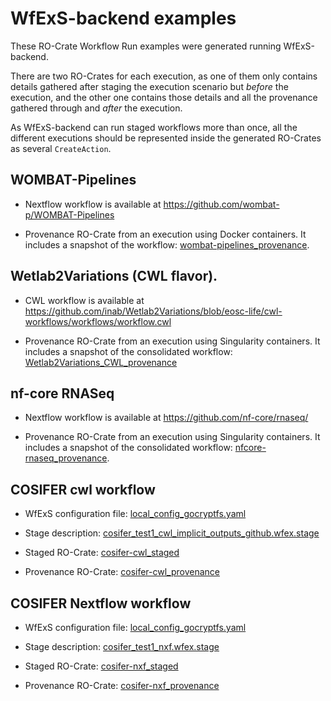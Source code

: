 # WfExS-backend examples

These RO-Crate Workflow Run examples were generated running WfExS-backend.

There are two RO-Crates for each execution, as one of them only contains
details gathered after staging the execution scenario but *before* the
execution, and the other one contains those details and all the provenance
gathered through and *after* the execution.

As WfExS-backend can run staged workflows more than once, all the different
executions should be represented inside the generated RO-Crates as several
`CreateAction`.

## WOMBAT-Pipelines

* Nextflow workflow is available at https://github.com/wombat-p/WOMBAT-Pipelines

* Provenance RO-Crate from an execution using Docker containers. It includes a snapshot of the workflow: [wombat-pipelines_provenance](Wetlab2Variations_CWL_provenance).

## Wetlab2Variations (CWL flavor).

* CWL workflow is available at https://github.com/inab/Wetlab2Variations/blob/eosc-life/cwl-workflows/workflows/workflow.cwl

* Provenance RO-Crate from an execution using Singularity containers. It includes a snapshot of the consolidated workflow: [Wetlab2Variations_CWL_provenance](Wetlab2Variations_CWL_provenance)

## nf-core RNASeq

* Nextflow workflow is available at https://github.com/nf-core/rnaseq/

* Provenance RO-Crate from an execution using Singularity containers. It includes a snapshot of the consolidated workflow: [nfcore-rnaseq_provenance](nfcore-rnaseq_provenance).

## COSIFER cwl workflow

* WfExS configuration file: [local_config_gocryptfs.yaml](https://github.com/inab/WfExS-backend/blob/b058b538f3334a4b8c657a541dc9b9fb40434f55/workflow_examples/local_config_gocryptfs.yaml)

* Stage description: [cosifer_test1_cwl_implicit_outputs_github.wfex.stage](https://github.com/inab/WfExS-backend/blob/b058b538f3334a4b8c657a541dc9b9fb40434f55/workflow_examples/ipc/cosifer_test1_cwl_implicit_outputs_github.wfex.stage)

* Staged RO-Crate: [cosifer-cwl_staged](cosifer-cwl_staged)

* Provenance RO-Crate: [cosifer-cwl_provenance](cosifer-cwl_provenance)

## COSIFER Nextflow workflow

* WfExS configuration file: [local_config_gocryptfs.yaml](https://github.com/inab/WfExS-backend/blob/b058b538f3334a4b8c657a541dc9b9fb40434f55/workflow_examples/local_config_gocryptfs.yaml)

* Stage description: [cosifer_test1_nxf.wfex.stage](https://github.com/inab/WfExS-backend/blob/b058b538f3334a4b8c657a541dc9b9fb40434f55/workflow_examples/ipc/cosifer_test1_nxf.wfex.stage)

* Staged RO-Crate: [cosifer-nxf_staged](cosifer-nxf_staged)

* Provenance RO-Crate: [cosifer-nxf_provenance](cosifer-nxf_provenance)
